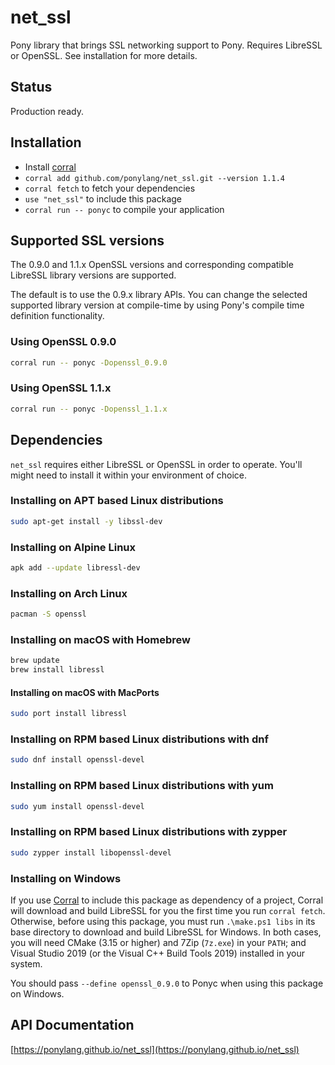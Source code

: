 # net_ssl

Pony library that brings SSL networking support to Pony. Requires LibreSSL or OpenSSL. See installation for more details.

## Status

Production ready.

## Installation

* Install [corral](https://github.com/ponylang/corral)
* `corral add github.com/ponylang/net_ssl.git --version 1.1.4`
* `corral fetch` to fetch your dependencies
* `use "net_ssl"` to include this package
* `corral run -- ponyc` to compile your application

## Supported SSL versions

The 0.9.0 and 1.1.x OpenSSL versions and corresponding compatible LibreSSL library versions are supported.

The default is to use the 0.9.x library APIs. You can change the selected supported library version at compile-time by using Pony's compile time definition functionality.

### Using OpenSSL 0.9.0

```bash
corral run -- ponyc -Dopenssl_0.9.0
```

### Using OpenSSL 1.1.x

```bash
corral run -- ponyc -Dopenssl_1.1.x
```

## Dependencies

`net_ssl` requires either LibreSSL or OpenSSL in order to operate. You'll might need to install it within your environment of choice.

### Installing on APT based Linux distributions

```bash
sudo apt-get install -y libssl-dev
```

### Installing on Alpine Linux

```bash
apk add --update libressl-dev
```

### Installing on Arch Linux

```bash
pacman -S openssl

```

### Installing on macOS with Homebrew

```bash
brew update
brew install libressl
```

#### Installing on macOS with MacPorts

```bash
sudo port install libressl
```

### Installing on RPM based Linux distributions with dnf

```bash
sudo dnf install openssl-devel
```

### Installing on RPM based Linux distributions with yum

```bash
sudo yum install openssl-devel
```

### Installing on RPM based Linux distributions with zypper

```bash
sudo zypper install libopenssl-devel
```

### Installing on Windows

If you use [Corral](https://github.com/ponylang/corral) to include this package as dependency of a project, Corral will download and build LibreSSL for you the first time you run `corral fetch`.  Otherwise, before using this package, you must run `.\make.ps1 libs` in its base directory to download and build LibreSSL for Windows. In both cases, you will need CMake (3.15 or higher) and 7Zip (`7z.exe`) in your `PATH`; and Visual Studio 2019 (or the Visual C++ Build Tools 2019) installed in your system.

You should pass `--define openssl_0.9.0` to Ponyc when using this package on Windows.

## API Documentation

[https://ponylang.github.io/net_ssl](https://ponylang.github.io/net_ssl)
